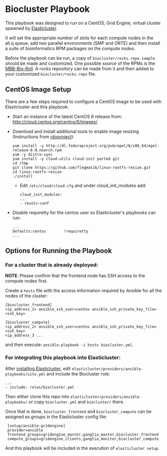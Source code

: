 # Biocluster Playbook
This playbook was designed to run on a CentOS, Grid Engine, virtual cluster spawned by [Elasticluster](https://github.com/gc3-uzh-ch/elasticluster/tree/master/elasticluster).

It will set the appropriate number of slots for each compute nodes in the all.q queue, add two parallel environments (SMP and ORTE) and then install a suite of bioinformatics RPM packages on the compute nodes.

Before the playbook can be run, a copy of ```biocluster/rocks.repo.sample``` should be made and customized. One possible source of the RPMs is the [MBB-Bio-Roll](https://github.com/AAFC-MBB/MBB-Bio-Roll). A rocks repository can be made from it and then added to your customized ```biocluster/rocks.repo``` file.

## CentOS Image Setup

There are a few steps required to configure a CentOS image to be used with Elasticluster and this playbook:

* Start an instance of the latest CentOS 6 release from: http://cloud.centos.org/centos/6/images/
* Download and install additional tools to enable image resizing (Instructions from [rdoproject](https://www.rdoproject.org/resources/creating-centos-and-fedora-images-ready-for-openstack/)):
  ```
  yum install -y http://dl.fedoraproject.org/pub/epel/6/x86_64/epel-release-6-8.noarch.rpm
  yum -y distro-sync
  yum install -y cloud-utils cloud-init parted git
  cd /tmp
  git clone https://github.com/flegmatik/linux-rootfs-resize.git
  cd linux-rootfs-resize
  ./install
  ```

  * Edit ```/etc/cloud/cloud.cfg``` and under cloud_init_modules add:

    ```
    cloud_init_modules:
    ...
    - resolv-conf
    ```

* Disable requiretty for the centos user so Elasticluster's playbooks can run:

  ```
  ...
  Defaults:centos        !requiretty
  ...
  ```
  
## Options for Running the Playbook

### For a cluster that is already deployed:

**NOTE**: Please confirm that the frontend node has SSH access to the compute nodes first. 

Create a ```hosts``` file with the access information required by Ansible for all the nodes of the cluster:
```
[biocluster_frontend]
<ip_address_1> ansible_ssh_user=centos ansible_ssh_private_key_file=<ssh_key>

[biocluster_compute]
<ip_address_2> ansible_ssh_user=centos ansible_ssh_private_key_file=<ssh_key>
<ip_address_3 ...
```
and then execute: ```ansible-playbook -i hosts biocluster.yml```.

### For integrating this playbook into Elasticluster:

After [installing Elasticluster](http://elasticluster.readthedocs.org/en/latest/install.html), edit ```elasticluster/providers/ansible-playbooks/site.yml``` and include the Biocluster role:
```
...
- include: roles/biocluster.yml
```

Then either clone this repo into ```elasticluster/providers/ansible-playbooks/``` or copy ```biocluster.yml``` and ```biocluster/``` there.

Once that is done, ```biocluster_frontend``` and ```biocluster_compute``` can be assigned as groups in the Elasticluster config file:
```
 [setup/ansible-gridengine]
 provider=ansible
 frontend_groups=gridengine_master,ganglia_master,biocluster_frontend
 compute_groups=gridengine_clients,ganglia_monitor,biocluster_compute
 ```
 And this playbook will be included in the execution of  ```elasticluster setup```.

